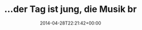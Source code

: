 ---
retweeted: false
source: <a href="http://twitter.com" rel="nofollow">Twitter Web Client</a>
entities:
  hashtags: []
  symbols: []
  user_mentions:
  - name: Marc Böttler
    screen_name: marcshark
    indices:
    - '72'
    - '82'
    id_str: '15440623'
    id: '15440623'
  urls:
  - url: http://t.co/ukU6dQk5dr
    expanded_url: http://open.spotify.com/track/5XYEgL0F5HrlaDAPVRPRhp
    display_url: open.spotify.com/track/5XYEgL0F…
    indices:
    - '39'
    - '61'
display_text_range:
- '0'
- '86'
favorite_count: '0'
id_str: '460906729971412992'
truncated: false
retweet_count: '0'
id: '460906729971412992'
possibly_sensitive: false
created_at: Mon Apr 28 22:21:42 +0000 2014
favorited: false
full_text: "…der Tag ist jung, die Musik brachial.  /cc MOIN, [@marcshark](https://twitter.com/marcshark)!
  :)"
lang: de
quote_url: http://open.spotify.com/track/5XYEgL0F5HrlaDAPVRPRhp
tags:
- pesos:twitter
date: '2014-04-28T22:21:42+00:00'
src: https://twitter.com/bascht/status/460906729971412992
original_url: https://twitter.com/bascht/status/460906729971412992
type: twitter_tweet
text: "…der Tag ist jung, die Musik brachial.  /cc MOIN, [@marcshark](https://twitter.com/marcshark)!
  :)"
title: "…der Tag ist jung, die Musik br"

---